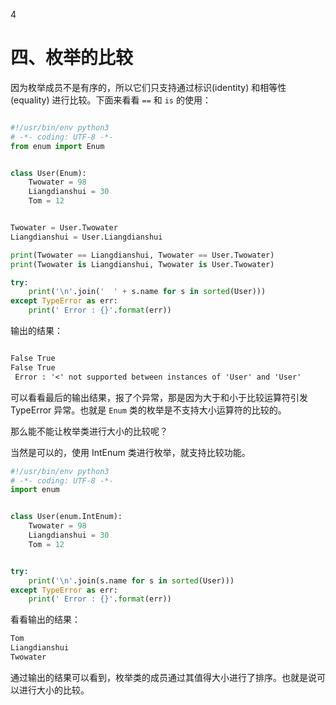4

# 四、枚举的比较 #

因为枚举成员不是有序的，所以它们只支持通过标识(identity) 和相等性 (equality) 进行比较。下面来看看 `==` 和 `is` 的使用：

```python

#!/usr/bin/env python3
# -*- coding: UTF-8 -*-
from enum import Enum


class User(Enum):
    Twowater = 98
    Liangdianshui = 30
    Tom = 12


Twowater = User.Twowater
Liangdianshui = User.Liangdianshui

print(Twowater == Liangdianshui, Twowater == User.Twowater)
print(Twowater is Liangdianshui, Twowater is User.Twowater)

try:
    print('\n'.join('  ' + s.name for s in sorted(User)))
except TypeError as err:
    print(' Error : {}'.format(err))

```

输出的结果：

```txt

False True
False True
 Error : '<' not supported between instances of 'User' and 'User'

```

可以看看最后的输出结果，报了个异常，那是因为大于和小于比较运算符引发 TypeError 异常。也就是 `Enum` 类的枚举是不支持大小运算符的比较的。

那么能不能让枚举类进行大小的比较呢？

当然是可以的，使用 IntEnum 类进行枚举，就支持比较功能。

```python
#!/usr/bin/env python3
# -*- coding: UTF-8 -*-
import enum


class User(enum.IntEnum):
    Twowater = 98
    Liangdianshui = 30
    Tom = 12


try:
    print('\n'.join(s.name for s in sorted(User)))
except TypeError as err:
    print(' Error : {}'.format(err))


```

看看输出的结果：

```txt
Tom
Liangdianshui
Twowater
```

通过输出的结果可以看到，枚举类的成员通过其值得大小进行了排序。也就是说可以进行大小的比较。

